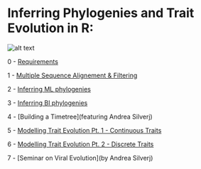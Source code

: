 # Inferring Phylogenies and Trait Evolution in R:

![alt text](https://evolution.berkeley.edu/wp-content/uploads/2021/11/YAH_eurayotes_05_YAH_eurayotes.png)

0 - [Requirements](https://github.com/for-giobbe/Rphy/blob/main/markdowns/0.md)

1 - [Multiple Sequence Alignement & Filtering](https://github.com/for-giobbe/Rphy/blob/main/markdowns/1.md)

2 - [Inferring ML phylogenies]()

3 - [Inferring BI phylogenies]()

4 - [Building a Timetree](featuring Andrea Silverj)

5 - [Modelling Trait Evolution Pt. 1 - Continuous Traits]()

6 - [Modelling Trait Evolution Pt. 2 - Discrete Traits ]()

7 - [Seminar on Viral Evolution](by Andrea Silverj)
